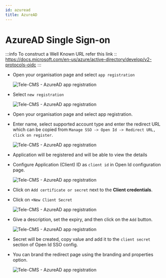 ```yaml
---
id: azuread
title: AzureAD
---
```


# AzureAD Single Sign-on

:::info
To construct a Well Known URL refer this link :: <https://docs.microsoft.com/en-us/azure/active-directory/develop/v2-protocols-oidc>
:::

- Open your organisation page and select `app registration`
    <div style={{textAlign: 'center'}}>

    ![Tele-CMS - AzureAD app registration](/img/sso/azuread/azure-app-reg.png)

    </div>

- Select `new registration`
    <div style={{textAlign: 'center'}}>

    ![Tele-CMS - AzureAD app registration](/img/sso/azuread/select-new-reg-azure.png)

    </div>

- Open your organisation page and select app registration.

- Enter name, select supported account type and enter the redirect URL which can be copied from `Manage SSO -> Open Id -> Redirect URL, click on register`.
    <div style={{textAlign: 'center'}}>

    ![Tele-CMS - AzureAD app registration](/img/sso/azuread/azure-3.png)

    </div>

- Application will be registered and will be able to view the details

- Configure Application (Client) ID as `client id` in Open Id configuration page.
    <div style={{textAlign: 'center'}}>

    ![Tele-CMS - AzureAD app registration](/img/sso/azuread/azure-4-cred.png)

    </div>

- Click on `Add certificate or secret` next to the **Client credentials**.

- Click on `+New Client Secret`
    <div style={{textAlign: 'center'}}>

    ![Tele-CMS - AzureAD app registration](/img/sso/azuread/azure8.png)

    </div>

- Give a description, set the expiry, and then click on the `Add` button.
    <div style={{textAlign: 'center'}}>

    ![Tele-CMS - AzureAD app registration](/img/sso/azuread/azure7.png)

    </div>

- Secret will be created, copy value and add it to the `client secret` section of Open Id SSO config.

- You can brand the redirect page using the branding and properties option.
    <div style={{textAlign: 'center'}}>

    ![Tele-CMS - AzureAD app registration](/img/sso/azuread/azure9.png)

    </div>
